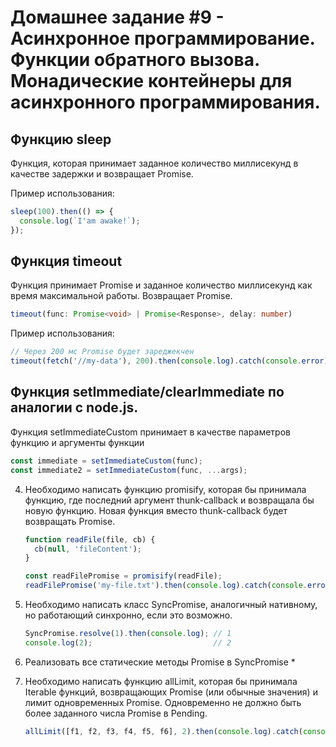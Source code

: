 # Домашнее задание #9 - Асинхронное программирование. Функции обратного вызова. Монадические контейнеры для асинхронного программирования.
## Функцию sleep
Функция, которая принимает заданное количество миллисекунд в качестве задержки и возвращает Promise.

Пример использования:
   ```js
   sleep(100).then(() => {
     console.log(`I'am awake!`);
   });
   ```
   
## Функция timeout
Функция принимает Promise и заданное количество миллисекунд как время максимальной работы. Возвращает Promise. 
```ts
timeout(func: Promise<void> | Promise<Response>, delay: number)
```

Пример использования:

   ```js
   // Через 200 мс Promise будет зареджекчен
   timeout(fetch('//my-data'), 200).then(console.log).catch(console.error);
   ```

## Функция setImmediate/clearImmediate по аналогии с node.js.
Функция setImmediateCustom принимает в качестве параметров функцию и аргументы функции
```js
const immediate = setImmediateCustom(func);
const immediate2 = setImmediateCustom(func, ...args);
```

4. Необходимо написать функцию promisify, которая бы принимала функцию, где последний аргумент thunk-callback и возвращала бы
   новую функцию. Новая функция вместо thunk-callback будет возвращать Promise.

   ```js
   function readFile(file, cb) {
     cb(null, 'fileContent');
   }
   
   const readFilePromise = promisify(readFile);
   readFilePromise('my-file.txt').then(console.log).catch(console.error);
   ```

5. Необходимо написать класс SyncPromise, аналогичный нативному, но работающий синхронно, если это возможно.

   ```js
   SyncPromise.resolve(1).then(console.log); // 1
   console.log(2);                           // 2
   ```

6. Реализовать все статические методы Promise в SyncPromise *

7. Необходимо написать функцию allLimit, которая бы принимала Iterable функций, возвращающих Promise (или обычные значения) и лимит одновременных Promise.
   Одновременно не должно быть более заданного числа Promise в Pending.

   ```js
   allLimit([f1, f2, f3, f4, f5, f6], 2).then(console.log).catch(console.error);
